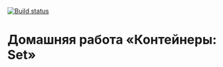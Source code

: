 [![Build status](https://ci.appveyor.com/api/projects/status/ee6eplf16f144i20?svg=true)](https://ci.appveyor.com/project/a-naraikin/ajs-homework-containers-set)
# Домашняя работа «Контейнеры: Set»
